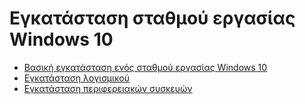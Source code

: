 # Εγκατάσταση σταθμού εργασίας Windows 10

- [Bασική εγκατάσταση ενός σταθμού εργασίας Windows 10](../client-server/client-installation/index.md)
- [Εγκατάσταση λογισμικού](../software/index.md)
- [Εγκατάσταση περιφερειακών συσκευών](../client-server/peripherals.md)
